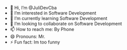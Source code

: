 - 👋 Hi, I’m @JuliDevCba
- 👀 I’m interested in Software Development
- 🌱 I’m currently learning Software Development
- 💞️ I’m looking to collaborate on Software Development
- 📫 How to reach me: By Phone
- 😄 Pronouns: Mr.
- ⚡ Fun fact: Im too funny

